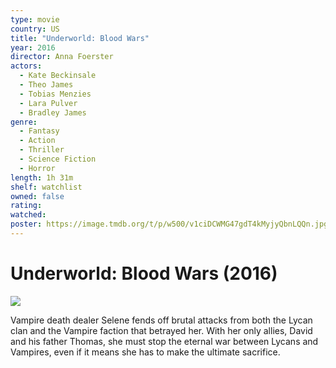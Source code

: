 ```yaml
---
type: movie
country: US
title: "Underworld: Blood Wars"
year: 2016
director: Anna Foerster
actors:
  - Kate Beckinsale
  - Theo James
  - Tobias Menzies
  - Lara Pulver
  - Bradley James
genre:
  - Fantasy
  - Action
  - Thriller
  - Science Fiction
  - Horror
length: 1h 31m
shelf: watchlist
owned: false
rating:
watched:
poster: https://image.tmdb.org/t/p/w500/v1ciDCWMG47gdT4kMyjyQbnLQQn.jpg
---
```


# Underworld: Blood Wars (2016)

![](https://image.tmdb.org/t/p/w500/v1ciDCWMG47gdT4kMyjyQbnLQQn.jpg)

Vampire death dealer Selene fends off brutal attacks from both the Lycan clan and the Vampire faction that betrayed her. With her only allies, David and his father Thomas, she must stop the eternal war between Lycans and Vampires, even if it means she has to make the ultimate sacrifice.
